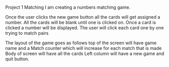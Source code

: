 Project 1 Matching 
I am creating a numbers matching game. 

Once the user clicks the new game button all the cards will get assigned a number. All the cards will be blank until one is clicked on. Once a card is clicked a number will be displayed.
The user will click each card one by one trying to match pairs

The layout of the game goes as follows
top of the screen will have game name and a Match counter which will increase for each match that is made 
Body of screen will have all the cards
Left column will have a new game and quit button. 



